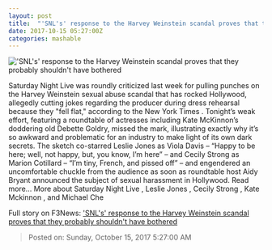 ```yaml
---
layout: post
title:  "'SNL's' response to the Harvey Weinstein scandal proves that they probably shouldn't have bothered"
date: 2017-10-15 05:27:00Z
categories: mashable
---
```


!['SNL's' response to the Harvey Weinstein scandal proves that they probably shouldn't have bothered](https://i.amz.mshcdn.com/LahtcfW-Br4fQn11JNUPFjwPS3Y=/1200x630/2017%2F10%2F15%2F5f%2F3938118932c74c6bae94061d3d8ec7b0.fad04.jpg)

Saturday Night Live was roundly criticized last week for pulling punches on the Harvey Weinstein sexual abuse scandal that has rocked Hollywood, allegedly cutting jokes regarding the producer during dress rehearsal because they "fell flat," according to the New York Times . Tonight’s weak effort, featuring a roundtable of actresses including Kate McKinnon’s doddering old Debette Goldry, missed the mark, illustrating exactly why it’s so awkward and problematic for an industry to make light of its own dark secrets. The sketch co-starred Leslie Jones as Viola Davis – “Happy to be here; well, not happy, but, you know, I’m here” – and Cecily Strong as Marion Cotillard – “I’m tiny, French, and pissed off” – and engendered an uncomfortable chuckle from the audience as soon as roundtable host Aidy Bryant announced the subject of sexual harassment in Hollywood. Read more... More about Saturday Night Live , Leslie Jones , Cecily Strong , Kate Mckinnon , and Michael Che


Full story on F3News: ['SNL's' response to the Harvey Weinstein scandal proves that they probably shouldn't have bothered](http://www.f3nws.com/n/qBUMBE)

> Posted on: Sunday, October 15, 2017 5:27:00 AM
